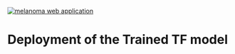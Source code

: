 [![melanoma web application](https://github.com/prudhvirajboddu/deployment_pipeline/actions/workflows/docker-image.yml/badge.svg?branch=master)](https://github.com/prudhvirajboddu/deployment_pipeline/actions/workflows/docker-image.yml)

# Deployment of the Trained TF model
